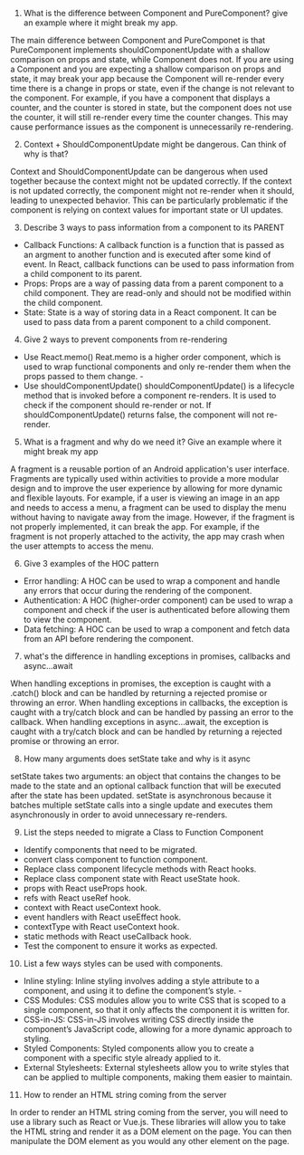 1. What is the difference between Component and PureComponent? give an example where it might break my app.

The main difference between Component and PureComponet is that PureComponent implements shouldComponentUpdate with a shallow comparison on props and state, while Component does not. If you are using a Component and you are expecting a shallow comparison on props and state, it may break your app because the Component will re-render every time there is a change in props or state, even if the change is not relevant to the component. For example, if you have a component that displays a counter, and the counter is stored in state, but the component does not use the counter, it will still re-render every time the counter changes. This may cause performance issues as the component is unnecessarily re-rendering.

2. Context + ShouldComponentUpdate might be dangerous. Can think of why is that?

Context and ShouldComponentUpdate can be dangerous when used together because the context might not be updated correctly. If the context is not updated correctly, the component might not re-render when it should, leading to unexpected behavior. This can be particularly problematic if the component is relying on context values for important state or UI updates.

3. Describe 3 ways to pass information from a component to its PARENT

  - Callback Functions: A callback function is a function that is passed as an argment to another function and is executed after some kind of event. In React, callback functions can be used to pass information from a child component to its parent. 
  - Props: Props are a way of passing data from a parent component to a child component. They are read-only and should not be modified within the child component. 
  - State: State is a way of storing data in a React component. It can be used to pass data from a parent component to a child component.

4. Give 2 ways to prevent components from re-rendering

  - Use React.memo() Reat.memo is a higher order component, which is used to wrap functional components and only re-render them when the props passed to them change. -
  - Use shouldComponentUpdate() shouldComponentUpdate() is a lifecycle method that is invoked before a component re-renders. It is used to check if the component should re-render or not. If shouldComponentUpdate() returns false, the component will not re-render.

5. What is a fragment and why do we need it? Give an example where it might break my app

A fragment is a reusable portion of an Android application's user interface. Fragments are typically used within activities to provide a more modular design and to improve the user experience by allowing for more dynamic and flexible layouts. For example, if a user is viewing an image in an app and needs to access a menu, a fragment can be used to display the menu without having to navigate away from the image. However, if the fragment is not properly implemented, it can break the app. For example, if the fragment is not properly attached to the activity, the app may crash when the user attempts to access the menu.

6. Give 3 examples of the HOC pattern

  - Error handling: A HOC can be used to wrap a component and handle any errors that occur during the rendering of the component.
  - Authentication: A HOC (higher-order component) can be used to wrap a component and check if the user is authenticated before allowing them to view the component. 
  - Data fetching: A HOC can be used to wrap a component and fetch data from an API before rendering the component. 

7. what's the difference in handling exceptions in promises, callbacks and async...await

When handling exceptions in promises, the exception is caught with a .catch() block and can be handled by returning a rejected promise or throwing an error. When handling exceptions in callbacks, the exception is caught with a try/catch block and can be handled by passing an error to the callback. When handling exceptions in async...await, the exception is caught with a try/catch block and can be handled by returning a rejected promise or throwing an error.

8. How many arguments does setState take and why is it async

setState takes two arguments: an object that contains the changes to be made to the state and an optional callback function that will be executed after the state has been updated. setState is asynchronous because it batches multiple setState calls into a single update and executes them asynchronously in order to avoid unnecessary re-renders.

9. List the steps needed to migrate a Class to Function Component

  - Identify components that need to be migrated. 
  - convert class component to function component. 
  - Replace class component lifecycle methods with React hooks.
  - Replace class component state with React useState hook. 
  - props with React useProps hook. 
  - refs with React useRef hook. 
  - context with React useContext hook. 
  - event handlers with React useEffect hook. 
  - contextType with React useContext hook. 
  - static methods with React useCallback hook.
  - Test the component to ensure it works as expected.

10. List a few ways styles can be used with components.

  - Inline styling: Inline styling involves adding a style attribute to a component, and using it to define the component’s style. -
  - CSS Modules: CSS modules allow you to write CSS that is scoped to a single component, so that it only affects the component it is written for.
  - CSS-in-JS: CSS-in-JS involves writing CSS directly inside the component’s JavaScript code, allowing for a more dynamic approach to styling.
  - Styled Components: Styled components allow you to create a component with a specific style already applied to it. 
  - External Stylesheets: External stylesheets allow you to write styles that can be applied to multiple components, making them easier to maintain.

11. How to render an HTML string coming from the server

In order to render an HTML string coming from the server, you will need to use a library such as React or Vue.js. These libraries will allow you to take the HTML string and render it as a DOM element on the page. You can then manipulate the DOM element as you would any other element on the page.
  
